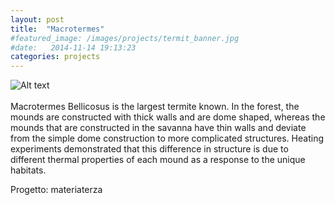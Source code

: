 ```yaml
---
layout: post
title:  "Macrotermes"
#featured_image: /images/projects/termit_banner.jpg
#date:   2014-11-14 19:13:23
categories: projects
---
```


![Alt text](http://beheco.oxfordjournals.org/content/11/5/F1.medium.gif)
<br>
<br>
Macrotermes Bellicosus is the largest termite known.
In the forest, the mounds are constructed with thick walls and are dome shaped, whereas the mounds that are constructed in the savanna have thin walls and deviate from the simple dome construction to more complicated structures. Heating experiments demonstrated that this difference in structure is due to different thermal properties of each mound as a response to the unique habitats.

Progetto: materiaterza  


<br>
<br>
<!-- ![Alt text](/images/projects/terra_term1.jpg)
-->
